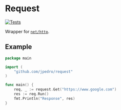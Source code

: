 # Request

[![Tests](https://github.com/jpedro/request/actions/workflows/test.yaml/badge.svg)](https://github.com/jpedro/request/actions/workflows/test.yaml)

Wrapper for [`net/http`](https://pkg.go.dev/net/http).


## Example

```go
package main

import (
    "github.com/jpedro/request"
)

func main() {
    req, _ := request.Get("https://www.google.com")
    res := req.Run()
    fmt.Println("Response", res)
}
```
